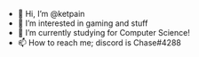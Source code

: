 - 👋 Hi, I’m @ketpain
- 👀 I’m interested in gaming and stuff
- 🌱 I’m currently studying for Computer Science!
- 📫 How to reach me; discord is Chase#4288

<!---
ketpain/ketpain is a ✨ special ✨ repository because its `README.md` (this file) appears on your GitHub profile.
You can click the Preview link to take a look at your changes.
--->
